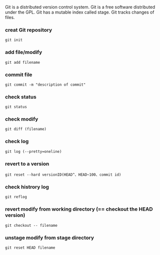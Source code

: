 Git is a distributed version control system.
Git is a free software distributed under the GPL.
Git has a mutable index called stage. 
Git tracks changes of files.  

### creat Git repository 
`git init`  

### add file/modify  
`git add filename`  

### commit file  
`git commit -m "description of commit" `  

### check status  
`git status`  

### check modify  
`git diff (filename)`  

### check log  
`git log (--pretty=oneline)`  

### revert to a version  
`git reset --hard versionID(HEAD^、HEAD~100、commit id)`  

### check histrory log  
`git reflog`  

### revert modify from working directory (== checkout the HEAD version)  
`git checkout -- filename`  

### unstage modify from stage directory  
`git reset HEAD filename`  

